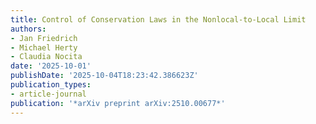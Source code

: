 ```yaml
---
title: Control of Conservation Laws in the Nonlocal-to-Local Limit
authors:
- Jan Friedrich
- Michael Herty
- Claudia Nocita
date: '2025-10-01'
publishDate: '2025-10-04T18:23:42.386623Z'
publication_types:
- article-journal
publication: '*arXiv preprint arXiv:2510.00677*'
---
```

